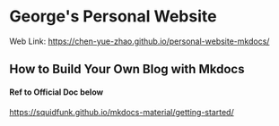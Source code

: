 # George's Personal Website

Web Link: https://chen-yue-zhao.github.io/personal-website-mkdocs/

## How to Build Your Own Blog with Mkdocs
#### Ref to  Official Doc below
https://squidfunk.github.io/mkdocs-material/getting-started/